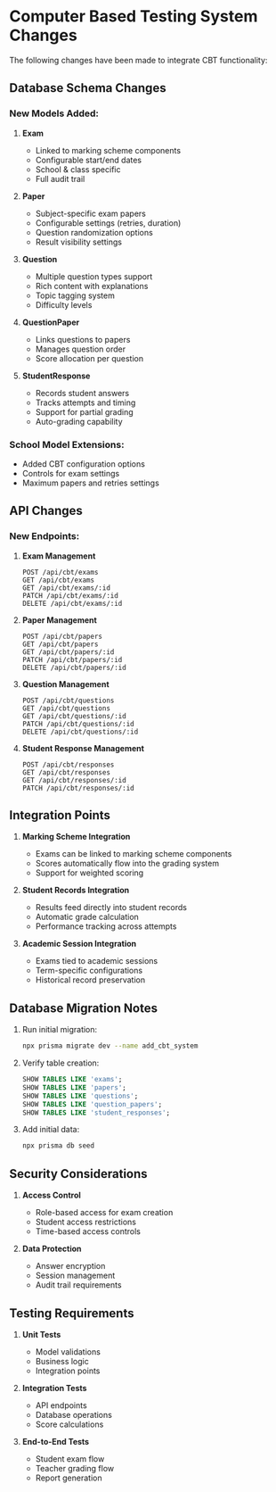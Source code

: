 # Computer Based Testing System Changes

The following changes have been made to integrate CBT functionality:

## Database Schema Changes

### New Models Added:

1. **Exam**

   - Linked to marking scheme components
   - Configurable start/end dates
   - School & class specific
   - Full audit trail

2. **Paper**

   - Subject-specific exam papers
   - Configurable settings (retries, duration)
   - Question randomization options
   - Result visibility settings

3. **Question**

   - Multiple question types support
   - Rich content with explanations
   - Topic tagging system
   - Difficulty levels

4. **QuestionPaper**

   - Links questions to papers
   - Manages question order
   - Score allocation per question

5. **StudentResponse**
   - Records student answers
   - Tracks attempts and timing
   - Support for partial grading
   - Auto-grading capability

### School Model Extensions:

- Added CBT configuration options
- Controls for exam settings
- Maximum papers and retries settings

## API Changes

### New Endpoints:

1. **Exam Management**

   ```
   POST /api/cbt/exams
   GET /api/cbt/exams
   GET /api/cbt/exams/:id
   PATCH /api/cbt/exams/:id
   DELETE /api/cbt/exams/:id
   ```

2. **Paper Management**

   ```
   POST /api/cbt/papers
   GET /api/cbt/papers
   GET /api/cbt/papers/:id
   PATCH /api/cbt/papers/:id
   DELETE /api/cbt/papers/:id
   ```

3. **Question Management**

   ```
   POST /api/cbt/questions
   GET /api/cbt/questions
   GET /api/cbt/questions/:id
   PATCH /api/cbt/questions/:id
   DELETE /api/cbt/questions/:id
   ```

4. **Student Response Management**
   ```
   POST /api/cbt/responses
   GET /api/cbt/responses
   GET /api/cbt/responses/:id
   PATCH /api/cbt/responses/:id
   ```

## Integration Points

1. **Marking Scheme Integration**

   - Exams can be linked to marking scheme components
   - Scores automatically flow into the grading system
   - Support for weighted scoring

2. **Student Records Integration**

   - Results feed directly into student records
   - Automatic grade calculation
   - Performance tracking across attempts

3. **Academic Session Integration**
   - Exams tied to academic sessions
   - Term-specific configurations
   - Historical record preservation

## Database Migration Notes

1. Run initial migration:

   ```bash
   npx prisma migrate dev --name add_cbt_system
   ```

2. Verify table creation:

   ```sql
   SHOW TABLES LIKE 'exams';
   SHOW TABLES LIKE 'papers';
   SHOW TABLES LIKE 'questions';
   SHOW TABLES LIKE 'question_papers';
   SHOW TABLES LIKE 'student_responses';
   ```

3. Add initial data:
   ```bash
   npx prisma db seed
   ```

## Security Considerations

1. **Access Control**

   - Role-based access for exam creation
   - Student access restrictions
   - Time-based access controls

2. **Data Protection**
   - Answer encryption
   - Session management
   - Audit trail requirements

## Testing Requirements

1. **Unit Tests**

   - Model validations
   - Business logic
   - Integration points

2. **Integration Tests**

   - API endpoints
   - Database operations
   - Score calculations

3. **End-to-End Tests**
   - Student exam flow
   - Teacher grading flow
   - Report generation
